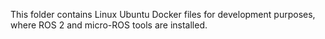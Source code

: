 This folder contains Linux Ubuntu Docker files for development purposes, where ROS 2 and micro-ROS tools are installed.